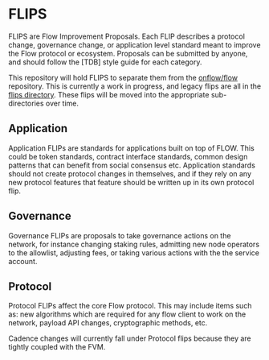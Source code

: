 # FLIPS
FLIPS are Flow Improvement Proposals. Each FLIP describes a protocol change, governance change, or application level standard meant to improve the Flow protocol or ecosystem. Proposals can be submitted by anyone, and should follow the [TDB] style guide for each category.

This repository will hold FLIPS to separate them from the [onflow/flow](https://github.com/onflow/flow/tree/master/flips) repository. This is currently a work in progress, and legacy flips are all in the [flips directory](https://github.com/onflow/flips/tree/main/flips). These flips will be moved into the appropriate sub-directories over time.

## Application
Application FLIPs are standards for applications built on top of FLOW. This could be token standards, contract interface standards, common design patterns that can benefit from social consensus etc. Application standards should not create protocol changes in themselves, and if they rely on any new protocol features that feature should be written up in its own protocol flip.

## Governance
Governance FLIPs are proposals to take governance actions on the network, for instance changing staking rules, admitting new node operators to the allowlist, adjusting fees, or taking various actions with the the service account.

## Protocol
Protocol FLIPs affect the core Flow protocol. This may include items such as: new algorithms which are required for any flow client to work on the network, payload API changes, cryptographic methods, etc.

Cadence changes will currently fall under Protocol flips because they are tightly coupled with the FVM.
